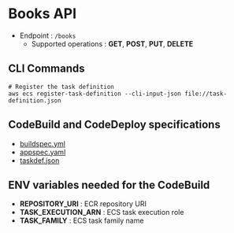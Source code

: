 # Books API

- Endpoint : `/books`
  - Supported operations : **GET**, **POST**, **PUT**, **DELETE**

## CLI Commands

```
# Register the task definition
aws ecs register-task-definition --cli-input-json file://task-definition.json
```

## CodeBuild and CodeDeploy specifications
* [buildspec.yml](buildspec.yml)
* [appspec.yaml](appspec.yaml)
* [taskdef.json](taskdef.json)

## ENV variables needed for the CodeBuild
* **REPOSITORY_URI** : ECR repository URI
* **TASK_EXECUTION_ARN** : ECS task execution role
* **TASK_FAMILY** : ECS task family name
